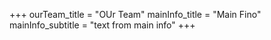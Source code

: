 +++
ourTeam_title = "OUr Team"
mainInfo_title = "Main Fino"
mainInfo_subtitle = "text from main info"
+++